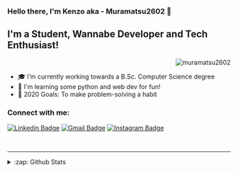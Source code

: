 ### Hello there, I'm Kenzo aka - Muramatsu2602 👋


## I'm a Student, Wannabe Developer and Tech Enthusiast!
<p align="right"> <img src="https://komarev.com/ghpvc/?username=muramatsu2602" alt="muramatsu2602" /> </p>

- 🎓 I’m currently working towards a B.Sc. Computer Science degree
- 🌱 I'm learning some python and web dev for fun!
- 🥅 2020 Goals: To make problem-solving a habit

### Connect with me:
<!-- 
[<img align="left" alt="Muramatsu2602 | LinkedIn" width="22px" src="https://cdn.jsdelivr.net/npm/simple-icons@v3/icons/linkedin.svg" />][linkedin]
-->
<p align="center">
 
[![Linkedin Badge](https://img.shields.io/badge/-LinkedIn-blue?style=flat-square&logo=Linkedin&logoColor=white&link=https://www.linkedin.com/in/pedro-kenzo-m-5345281a7/)](https://www.linkedin.com/in/pedro-kenzo-m-5345281a7/)
[![Gmail Badge](https://img.shields.io/badge/-Gmail-c14438?style=flat-square&logo=Gmail&logoColor=white&link=mailto:pedromuramatsuc@gmail.com)](mailto:pedromuramatsuc@gmail.com)
[![Instagram Badge](https://img.shields.io/badge/-Instagram-C13584?style=flat-square&labelColor=C13584&logo=instagram&logoColor=white&link=https://www.instagram.com/kenzo_muramatsu/)](https://www.instagram.com/kenzo_muramatsu/)

</p>

 <br>
 <hr>
<details>
  <summary>:zap: Github Stats</summary>

  <img align="left" alt="Muramatsu2602's Github Stats" src="https://github-readme-stats.vercel.app/api?username=Muramatsu2602&show_icons=true&hide_border=true" />

</details>

<!-- 

-->

[linkedin]: https://www.linkedin.com/in/pedro-kenzo-m-5345281a7
